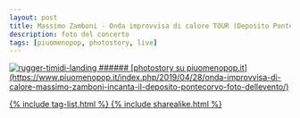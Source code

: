 ```yaml
---
layout: post
title: Massimo Zamboni - Onda improvvisa di calore TOUR (Deposito Pontecorvo, PI)
description: foto del concerto
tags: [piuomenopop, photostory, live]
---
```


<a href="https://www.piuomenopop.it/index.php/2019/04/28/onda-improvvisa-di-calore-massimo-zamboni-incanta-il-deposito-pontecorvo-foto-dellevento/" >
<img alt="rugger-timidi-landing" src="https://res.cloudinary.com/lorenzoantei-github-io/image/upload/v1599205950/live/massimo_zamboni_02_ihequx.jpg">
###### [photostory su piuomenopop.it](https://www.piuomenopop.it/index.php/2019/04/28/onda-improvvisa-di-calore-massimo-zamboni-incanta-il-deposito-pontecorvo-foto-dellevento/)

{% include tag-list.html %}
{% include sharealike.html %}
